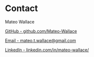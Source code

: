 # Contact

Mateo Wallace 

[GitHub - github.com/Mateo-Wallace](https://github.com/Mateo-Wallace)

[Email - mateo.t.wallace@gmail.com](mailto:mateo.t.wallace@gmail.com) 

[LinkedIn - linkedin.com/in/mateo-wallace/](https://www.linkedin.com/in/mateo-wallace/)